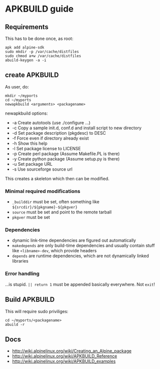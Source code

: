 # APKBUILD guide

## Requirements

This has to be done once, as root:
```
apk add alpine-sdk
sudo mkdir -p /var/cache/distfiles
sudo chmod a+w /var/cache/distfiles
abuild-keygen -a -i
```

## create APKBUILD

As user, do:
```
mkdir ~/myports
cd ~/myports
newapkbuild <arguments> <packagename>
```

newapkbuild options:
* -a Create autotools (use ./configure ...)
* -c Copy a sample init.d, conf.d and install script to new directory
* -d Set package description (pkgdesc) to DESC
* -f Force even if directory already exist
* -h Show this help
* -l Set package license to LICENSE
* -p Create perl package (Assume Makefile.PL is there)
* -y Create python package (Assume setup.py is there)
* -u Set package URL
* -s Use sourceforge source url

This creates a skeleton which then can be modified.

### Minimal required modifications

* `_builddir` must be set, often something like `${srcdir}/${pkgname}-${pkgver}`
* `source` must be set and point to the remote tarball
* `pkgver` must be set

### Dependencies

* dynamic link-time dependencies are figured out automatically
* `makedepends` are only build-time dependencies and usually contain stuff like `<libname>-dev`, which provide headers
* `depends` are runtime dependencies, which are not dynamically linked libraries

### Error handling

...is stupid. `|| return 1` must be appended basically everywhere. Not `exit`!

## Build APKBUILD

This will require sudo priviliges:
```
cd ~/myports/<packagename>
abuild -r
```

## Docs

* http://wiki.alpinelinux.org/wiki/Creating_an_Alpine_package
* http://wiki.alpinelinux.org/wiki/APKBUILD_Reference
* http://wiki.alpinelinux.org/wiki/APKBUILD_examples

